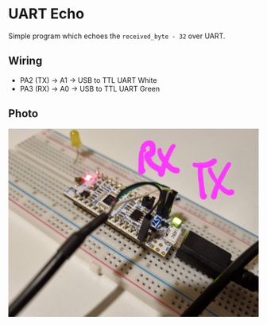 # UART Echo
Simple program which echoes the `received_byte - 32` over UART.

## Wiring
- PA2 (TX) -> A1 -> USB to TTL UART White
- PA3 (RX) -> A0 -> USB to TTL UART Green

## Photo
![](usb_to_ttl_uart.jpg)
